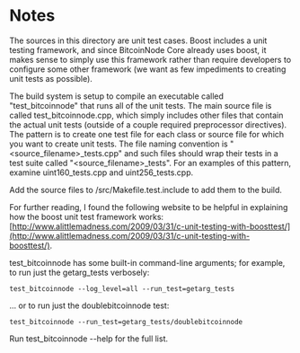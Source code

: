 # Notes
The sources in this directory are unit test cases.  Boost includes a
unit testing framework, and since BitcoinNode Core already uses boost, it makes
sense to simply use this framework rather than require developers to
configure some other framework (we want as few impediments to creating
unit tests as possible).

The build system is setup to compile an executable called "test_bitcoinnode"
that runs all of the unit tests.  The main source file is called
test_bitcoinnode.cpp, which simply includes other files that contain the
actual unit tests (outside of a couple required preprocessor
directives).  The pattern is to create one test file for each class or
source file for which you want to create unit tests.  The file naming
convention is "<source_filename>_tests.cpp" and such files should wrap
their tests in a test suite called "<source_filename>_tests".  For an
examples of this pattern, examine uint160_tests.cpp and
uint256_tests.cpp.

Add the source files to /src/Makefile.test.include to add them to the build.

For further reading, I found the following website to be helpful in
explaining how the boost unit test framework works:
[http://www.alittlemadness.com/2009/03/31/c-unit-testing-with-boosttest/](http://www.alittlemadness.com/2009/03/31/c-unit-testing-with-boosttest/).

test_bitcoinnode has some built-in command-line arguments; for
example, to run just the getarg_tests verbosely:

    test_bitcoinnode --log_level=all --run_test=getarg_tests

... or to run just the doublebitcoinnode test:

    test_bitcoinnode --run_test=getarg_tests/doublebitcoinnode

Run  test_bitcoinnode --help   for the full list.

